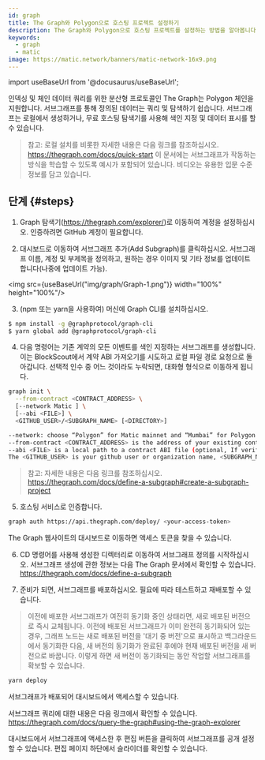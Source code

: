 ```yaml
---
id: graph
title: The Graph와 Polygon으로 호스팅 프로젝트 설정하기
description: The Graph와 Polygon으로 호스팅 프로젝트를 설정하는 방법을 알아봅니다.
keywords:
  - graph
  - matic
image: https://matic.network/banners/matic-network-16x9.png
---
```


import useBaseUrl from '@docusaurus/useBaseUrl';

인덱싱 및 체인 데이터 쿼리를 위한 분산형 프로토콜인 The Graph는 Polygon 체인을 지원합니다. 서브그래프를 통해 정의된 데이터는 쿼리 및 탐색하기 쉽습니다. 서브그래프는 로컬에서 생성하거나, 무료 호스팅 탐색기를 사용해 색인 지정 및 데이터 표시를 할 수 있습니다.

> 참고: 로컬 설치를 비롯한 자세한 내용은 다음 링크를 참조하십시오. https://thegraph.com/docs/quick-start 이 문서에는 서브그래프가 작동하는 방식을 학습할 수 있도록 예시가 포함되어 있습니다. 비디오는 유용한 입문 수준 정보를 담고 있습니다.

## 단계 {#steps}

1. Graph 탐색기(https://thegraph.com/explorer/)로 이동하여 계정을 설정하십시오. 인증하려면 GitHub 계정이 필요합니다.

2. 대시보드로 이동하여 서브그래프 추가(Add Subgraph)를 클릭하십시오. 서브그래프 이름, 계정 및 부제목을 정의하고, 원하는 경우 이미지 및 기타 정보를 업데이트합니다(나중에 업데이트 가능).

<img src={useBaseUrl("img/graph/Graph-1.png")} width="100%" height="100%"/>


3. (npm 또는 yarn을 사용하여) 머신에 Graph CLI를 설치하십시오.

```bash
$ npm install -g @graphprotocol/graph-cli
$ yarn global add @graphprotocol/graph-cli
```

4. 다음 명령어는 기존 계약의 모든 이벤트를 색인 지정하는 서브그래프를 생성합니다. 이는 BlockScout에서 계약 ABI 가져오기를 시도하고 로컬 파일 경로 요청으로 돌아갑니다. 선택적 인수 중 어느 것이라도 누락되면, 대화형 형식으로 이동하게 됩니다.

```bash
graph init \
  --from-contract <CONTRACT_ADDRESS> \
  [--network Matic ] \
  [--abi <FILE>] \
  <GITHUB_USER>/<SUBGRAPH_NAME> [<DIRECTORY>]

--network: choose “Polygon” for Matic mainnet and “Mumbai” for Polygon Testnet.
--from-contract <CONTRACT_ADDRESS> is the address of your existing contract which you have deployed on Polygon: Testnet or Mainnet.
--abi <FILE> is a local path to a contract ABI file (optional, If verified in BlockScout, the graph will grab the ABI, otherwise you will need to manually add the ABI. You can save the abi from BlockScout or by running truffle compile or solc on a public project.)
The <GITHUB_USER> is your github user or organization name, <SUBGRAPH_NAME> is the name for your subgraph, and <DIRECTORY> is the optional name of the directory where graph init will put the example subgraph manifest.
```

> 참고: 자세한 내용은 다음 링크를 참조하십시오. https://thegraph.com/docs/define-a-subgraph#create-a-subgraph-project

5. 호스팅 서비스로 인증합니다.

```bash
graph auth https://api.thegraph.com/deploy/ <your-access-token>
```
The Graph 웹사이트의 대시보드로 이동하면 액세스 토큰을 찾을 수 있습니다.

6. CD 명령어를 사용해 생성한 디렉터리로 이동하여 서브그래프 정의를 시작하십시오. 서브그래프 생성에 관한 정보는 다음 The Graph 문서에서 확인할 수 있습니다. https://thegraph.com/docs/define-a-subgraph

7. 준비가 되면, 서브그래프를 배포하십시오. 필요에 따라 테스트하고 재배포할 수 있습니다.

> 이전에 배포한 서브그래프가 여전히 동기화 중인 상태라면, 새로 배포된 버전으로 즉시 교체됩니다. 이전에 배포된 서브그래프가 이미 완전히 동기화되어 있는 경우, 그래프 노드는 새로 배포된 버전을 '대기 중 버전'으로 표시하고 백그라운드에서 동기화한 다음, 새 버전의 동기화가 완료된 후에야 현재 배포된 버전을 새 버전으로 바꿉니다. 이렇게 하면 새 버전이 동기화되는 동안 작업할 서브그래프를 확보할 수 있습니다.

```bash
yarn deploy
```

서브그래프가 배포되어 대시보드에서 액세스할 수 있습니다.

서브그래프 쿼리에 대한 내용은 다음 링크에서 확인할 수 있습니다. https://thegraph.com/docs/query-the-graph#using-the-graph-explorer

대시보드에서 서브그래프에 액세스한 후 편집 버튼을 클릭하여 서브그래프를 공개 설정할 수 있습니다. 편집 페이지 하단에서 슬라이더를 확인할 수 있습니다.

